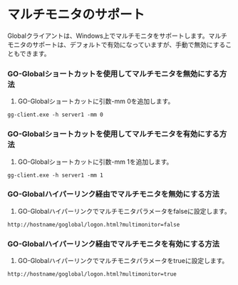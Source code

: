 # マルチモニタのサポート

Globalクライアントは、Windows上でマルチモニタをサポートします。マルチモニタのサポートは、デフォルトで有効になっていますが、手動で無効にすることもできます。

### GO-Globalショートカットを使用してマルチモニタを無効にする方法

1. GO-Globalショートカットに引数-mm 0を追加します。

```
gg-client.exe -h server1 -mm 0
```

### GO-Globalショートカットを使用してマルチモニタを有効にする方法

1. GO-Globalショートカットに引数-mm 1を追加します。

```
gg-client.exe -h server1 -mm 1
```

### GO-Globalハイパーリンク経由でマルチモニタを無効にする方法

1. GO-Globalハイパーリンクでマルチモニタパラメータをfalseに設定します。

```
http://hostname/goglobal/logon.html?multimonitor=false
```

### GO-Globalハイパーリンク経由でマルチモニタを有効にする方法

1. GO-Globalハイパーリンクでマルチモニタパラメータをtrueに設定します。

```
http://hostname/goglobal/logon.html?multimonitor=true
```

